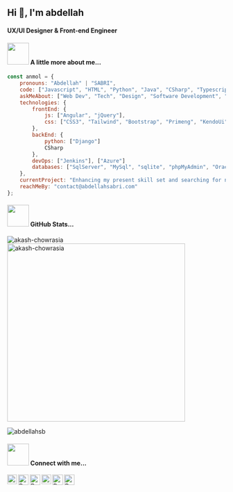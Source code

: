 
<h2>Hi 👋, I'm abdellah</h2>
<h4>UX/UI Designer & Front-end Engineer</h4>

<h4><img src="https://media.giphy.com/media/g06HKnMmtK1aXurndU/giphy.gif" width="50"> A little more about me...</h4>

```javascript
const anmol = {
    pronouns: "Abdellah" | "SABRI",
    code: ["Javascript", "HTML", "Python", "Java", "CSharp", "Typescript"],
    askMeAbout: ["Web Dev", "Tech", "Design", "Software Development", "Content Writing"],
    technologies: {
        frontEnd: {
            js: ["Angular", "jQuery"],
            css: ["CSS3", "Tailwind", "Bootstrap", "Primeng", "KendoUi"]
        },
        backEnd: {
            python: ["Django"]
            CSharp
        },
        devOps: ["Jenkins"], ["Azure"]
        databases: ["SqlServer", "MySql", "sqlite", "phpMyAdmin", "Oracle"],
    },
    currentProject: "Enhancing my present skill set and searching for new chances at the same time.",
    reachMeBy: "contact@abdellahsabri.com"
};
```

<h4><img src="https://media.giphy.com/media/g06HKnMmtK1aXurndU/giphy.gif" width="50"> GitHub Stats...</h4>

<p><img align="left" src="https://github-readme-stats.vercel.app/api/top-langs?username=akash-chowrasia&show_icons=true&locale=en&layout=compact" alt="akash-chowrasia" /></p>
<p>&nbsp;<img align="center" src="https://github-readme-stats.vercel.app/api?username=akash-chowrasia&show_icons=true&locale=en" alt="akash-chowrasia" width="410" /></p>

<p><img align="center" src="https://github-readme-streak-stats.herokuapp.com/?user=abdellahsb&" alt="abdellahsb" /></p>

<h4><img src="https://media.giphy.com/media/g06HKnMmtK1aXurndU/giphy.gif" width="50"> Connect with me...</h4>

<a href="https://www.linkedin.com/in/abdellahsabri/" target="_blank">
   <img align="left" alt=" Ratheshan Sathiyamoorthy | Linkedin" width="22px" src="https://www.vectorlogo.zone/logos/linkedin/linkedin-icon.svg" />
  </a>
  <a href="mailto:contact@abdellahsabri.com" target="_blank">
    <img align="left" alt="Ratheshan Sathiyamoorthy | Gmail" width="24px" src="https://www.vectorlogo.zone/logos/gmail/gmail-icon.svg" />
  </a>
  <a href="https://twitter.com/3bdellahsb" target="_blank">
    <img align="left" alt="Ratheshan Sathiyamoorthy| Twitter" width="24px" src="https://www.vectorlogo.zone/logos/twitter/twitter-official.svg" />
  </a>
  <a href="https://www.instagram.com/abdellahsabricom/" target="_blank">
    <img align="left" alt="Ratheshan Sathiyamoorthy | Instagram" width="22px" src="https://www.vectorlogo.zone/logos/instagram/instagram-icon.svg" />
  </a>
   <a href="https://www.facebook.com/abdellahsabri.fb" target="_blank">
    <img align="left" alt="Ratheshan Sathiyamoorthy| Github" width="24px" src="https://www.vectorlogo.zone/logos/facebook/facebook-tile.svg" />
  </a>
   <a href="https://github.com/abdellahsb" target="_blank">
    <img align="left" alt="Ratheshan Sathiyamoorthy| Github" width="24px" src="https://www.vectorlogo.zone/logos/github/github-tile.svg" />
  </a>
